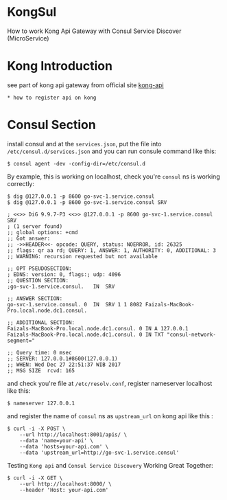 # KongSul
How to work Kong Api Gateway with Consul Service Discover (MicroService)

# Kong Introduction
see part of kong api gateway from official site [kong-api](https://getkong.org/)
 
    * how to register api on kong 

# Consul Section
install consul and at the `services.json`, put the file into `/etc/consul.d/services.json` and you can run consule command like this:

    $ consul agent -dev -config-dir=/etc/consul.d


By example, this is working on localhost, check you're `consul` ns is working correctly: 

    $ dig @127.0.0.1 -p 8600 go-svc-1.service.consul
    $ dig @127.0.0.1 -p 8600 go-svc-1.service.consul SRV

    ; <<>> DiG 9.9.7-P3 <<>> @127.0.0.1 -p 8600 go-svc-1.service.consul SRV
    ; (1 server found)
    ;; global options: +cmd
    ;; Got answer:
    ;; ->>HEADER<<- opcode: QUERY, status: NOERROR, id: 26325
    ;; flags: qr aa rd; QUERY: 1, ANSWER: 1, AUTHORITY: 0, ADDITIONAL: 3
    ;; WARNING: recursion requested but not available

    ;; OPT PSEUDOSECTION:
    ; EDNS: version: 0, flags:; udp: 4096
    ;; QUESTION SECTION:
    ;go-svc-1.service.consul.	IN	SRV

    ;; ANSWER SECTION:
    go-svc-1.service.consul. 0	IN	SRV	1 1 8082 Faizals-MacBook-Pro.local.node.dc1.consul.

    ;; ADDITIONAL SECTION:
    Faizals-MacBook-Pro.local.node.dc1.consul. 0 IN	A 127.0.0.1
    Faizals-MacBook-Pro.local.node.dc1.consul. 0 IN	TXT "consul-network-segment="

    ;; Query time: 0 msec
    ;; SERVER: 127.0.0.1#8600(127.0.0.1)
    ;; WHEN: Wed Dec 27 22:51:37 WIB 2017
    ;; MSG SIZE  rcvd: 165

and check you're file at `/etc/resolv.conf`, register nameserver localhost like this:

    $ nameserver 127.0.0.1

and register the name of `consul` ns as `upstream_url` on kong api like this : 

    $ curl -i -X POST \
        --url http://localhost:8001/apis/ \
        --data 'name=your-api' \
        --data 'hosts=your-api.com' \
        --data 'upstream_url=http://go-svc-1.service.consul'

Testing `Kong api` and `Consul Service Discovery` Working Great Together:

    $ curl -i -X GET \
        --url http://localhost:8000/ \
        --header 'Host: your-api.com'